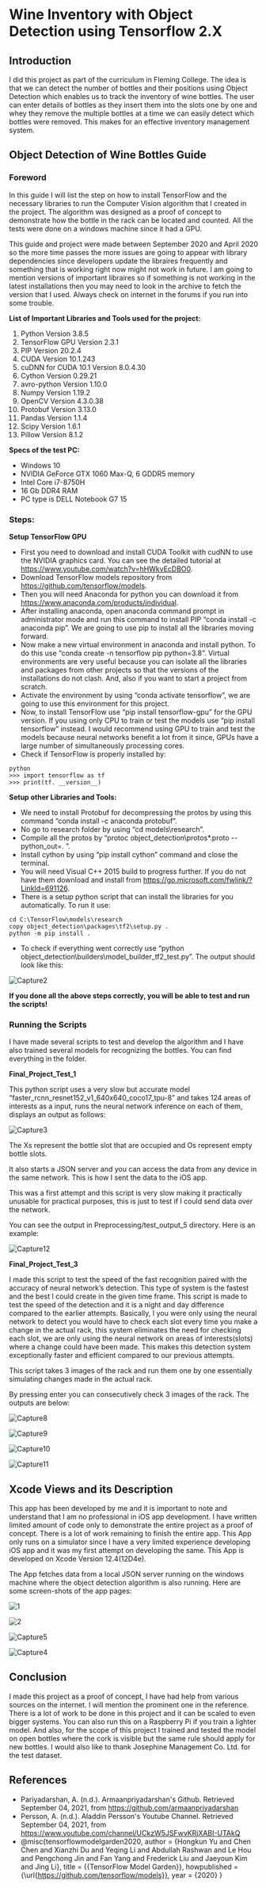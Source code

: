 # Wine Inventory with Object Detection using Tensorflow 2.X

## Introduction

I did this project as part of the curriculum in Fleming College. The idea is that we can detect the number of bottles and their positions using Object Detection which enables us to track the inventory of wine bottles. The user can enter details of bottles as they insert them into the slots one by one and whey they remove the multiple bottles at a time we can easily detect which bottles were removed. This makes for an effective inventory management system.

## Object Detection of Wine Bottles Guide

### Foreword

In this guide I will list the step on how to install TensorFlow and the necessary libraries to run the Computer Vision algorithm that I created in the project. The algorithm was designed as a proof of concept to demonstrate how the bottle in the rack can be located and counted. All the tests were done on a windows machine since it had a GPU.

This guide and project were made between September 2020 and April 2020 so the more time passes the more issues are going to appear with library dependencies since developers update the libraires frequently and something that is working right now might not work in future. I am going to mention versions of important libraires so if something is not working in the latest installations then you may need to look in the archive to fetch the version that I used. Always check on internet in the forums if you run into some trouble.

**List of Important Libraries and Tools used for the project:**

1.	Python Version 3.8.5
2.	TensorFlow GPU Version 2.3.1
3.	PIP Version 20.2.4
4.	CUDA Version 10.1.243
5.	cuDNN for CUDA 10.1 Version 8.0.4.30
6.	Cython Version 0.29.21
7.	avro-python Version 1.10.0
8.	Numpy Version 1.19.2
9.	OpenCV Version 4.3.0.38
10.	Protobuf Version 3.13.0
11.	Pandas Version 1.1.4
12.	Scipy Version 1.6.1
13.	Pillow Version 8.1.2

**Specs of the test PC:**

* Windows 10
* NVIDIA GeForce GTX 1060 Max-Q, 6 GDDR5 memory
* Intel Core i7-8750H
* 16 Gb DDR4 RAM
* PC type is DELL Notebook G7 15

### Steps:

**Setup TensorFlow GPU**

* First you need to download and install CUDA Toolkit with cudNN to use the NVIDIA graphics card. You can see the detailed tutorial at https://www.youtube.com/watch?v=hHWkvEcDBO0.
* Download TensorFlow models repository from https://github.com/tensorflow/models.
* Then you will need Anaconda for python you can download it from https://www.anaconda.com/products/individual.
* After installing anaconda, open anaconda command prompt in administrator mode and run this command to install PIP “conda install -c anaconda pip”. We are going to use pip to install all the libraries moving forward.
* Now make a new virtual environment in anaconda and install python. To do this use “conda create -n tensorflow pip python=3.8”. Virtual environments are very useful because you can isolate all the libraries and packages from other projects so that the versions of the installations do not clash. And, also if you want to start a project from scratch.
* Activate the environment by using “conda activate tensorflow”, we are going to use this environment for this project.
* Now, to install TensorFlow use “pip install tensorflow-gpu” for the GPU version. If you using only CPU to train or test the models use “pip install tensorflow” instead. I would recommend using GPU to train and test the models because neural networks benefit a lot from it since, GPUs have a large number of simultaneously processing cores. 
* Check if TensorFlow is properly installed by:
```Shell
python
>>> import tensorflow as tf
>>> print(tf. __version__)
```

**Setup other Libraries and Tools:**

* We need to install Protobuf for decompressing the protos by using this command “conda install -c anaconda protobuf”.
* No go to research folder by using “cd models\research”.
* Compile all the protos by “protoc object_detection\protos\*.proto --python_out=. ”.
* Install cython by using “pip install cython” command and close the terminal.
* You will need Visual C++ 2015 build to progress further. If you do not have them download and install from https://go.microsoft.com/fwlink/?LinkId=691126.
* There is a setup python script that can install the libraries for you automatically. To run it use:
```Shell
cd C:\TensorFlow\models\research
copy object_detection\packages\tf2\setup.py .
python -m pip install .
```
* To check if everything went correctly use “python object_detection\builders\model_builder_tf2_test.py”. The output should look like this:

![Capture2](https://user-images.githubusercontent.com/89932233/132107035-f17d7709-9817-4c52-a726-e6ea423b434f.PNG)

**If you done all the above steps correctly, you will be able to test and run the scripts!**

### Running the Scripts

I have made several scripts to test and develop the algorithm and I have also trained several models for recognizing the bottles. You can find everything in the folder.

**Final_Project_Test_1**

This python script uses a very slow but accurate model “faster_rcnn_resnet152_v1_640x640_coco17_tpu-8” and takes 124 areas of interests as a input, runs the neural network inference on each of them, displays an output as follows:

![Capture3](https://user-images.githubusercontent.com/89932233/132107218-0da44706-7639-4185-aa09-4af58a9b99fa.PNG)

The Xs represent the bottle slot that are occupied and Os represent empty bottle slots.

It also starts a JSON server and you can access the data from any device in the same network. This is how I sent the data to the iOS app.

This was a first attempt and this script is very slow making it practically unusable for practical purposes, this is just to test if I could send data over the network.

You can see the output in Preprocessing/test_output_5 directory. Here is an example:

![Capture12](https://user-images.githubusercontent.com/89932233/132107904-1f392e49-9667-4f43-bc62-6e7b8fa3b2d7.PNG)

**Final_Project_Test_3**

I made this script to test the speed of the fast recognition paired with the accuracy of neural network’s detection. This type of system is the fastest and the best I could create in the given time frame. This script is made to test the speed of the detection and it is a night and day difference compared to the earlier attempts. Basically, I you were only using the neural network to detect you would have to check each slot every time you make a change in the actual rack, this system eliminates the need for checking each slot, we are only using the neural network on areas of interests(slots) where a change could have been made. This makes this detection system exceptionally faster and efficient compared to our previous attempts.

This script takes 3 images of the rack and run them one by one essentially simulating changes made in the actual rack.

By pressing enter you can consecutively check 3 images of the rack. The outputs are below:

![Capture8](https://user-images.githubusercontent.com/89932233/132107365-81ccdd63-97a4-4601-8372-bbce1e808280.PNG)

![Capture9](https://user-images.githubusercontent.com/89932233/132107368-9f5b670e-29b6-4341-87bc-2a8f0f62111e.PNG)

![Capture10](https://user-images.githubusercontent.com/89932233/132107369-337bf072-976d-48e4-9042-4a5febee0c15.PNG)

![Capture11](https://user-images.githubusercontent.com/89932233/132107370-03408e3f-aca6-41bb-b66d-8e2361ffcc60.PNG)


## Xcode Views and its Description

This app has been developed by me and it is important to note and understand that I am no professional in iOS app development. I have written limited amount of code only to demonstrate the entire project as a proof of concept. There is a lot of work remaining to finish the entire app. This App only runs on a simulator since I have a very limited experience developing iOS app and it was my first attempt on developing the same. This App is developed on Xcode Version 12.4(12D4e).

The App fetches data from a local JSON server running on the windows machine where the object detection algorithm is also running. Here are some screen-shots of the app pages:

![1](https://user-images.githubusercontent.com/89932233/132107936-0b138694-79d9-4f43-abdf-ccc86b194085.png)

![2](https://user-images.githubusercontent.com/89932233/132107939-71ca1150-4d2f-416c-9774-7e00d942a295.png)

![Capture5](https://user-images.githubusercontent.com/89932233/132108018-ee6528b0-0e98-4940-b13b-37d8bd63e23a.PNG)

![Capture4](https://user-images.githubusercontent.com/89932233/132108020-0d4ab5bf-6d57-4b31-8a2b-ee921c55b961.PNG)


## Conclusion

I made this project as a proof of concept, I have had help from various sources on the internet. I will mention the prominent one in the reference. There is a lot of work to be done in this project and it can be scaled to even bigger systems. You can also run this on a Raspberry Pi if you train a lighter model. And also, for the scope of this project I trained and tested the model on open bottles where the cork is visible but the same rule should apply for new bottles. I would also like to thank Josephine Management Co. Ltd. for the test dataset.

## References

* Pariyadarshan, A. (n.d.). Armaanpriyadarshan's Github. Retrieved September 04, 2021, 
        from https://github.com/armaanpriyadarshan
* Persson, A. (n.d.). Aladdin Persson's Youtube Channel. Retrieved September 04, 2021, 
        from https://www.youtube.com/channel/UCkzW5JSFwvKRjXABI-UTAkQ
* @misc{tensorflowmodelgarden2020,
  author = {Hongkun Yu and Chen Chen and Xianzhi Du and Yeqing Li and
            Abdullah Rashwan and Le Hou and Pengchong Jin and Fan Yang and
            Frederick Liu and Jaeyoun Kim and Jing Li},
  title = {{TensorFlow Model Garden}},
  howpublished = {\url{https://github.com/tensorflow/models}},
  year = {2020}
}

